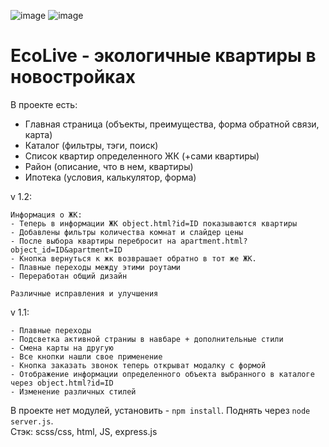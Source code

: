 ![image](https://github.com/user-attachments/assets/a622680b-1b66-499d-b01c-49284c2d7953)
![image](https://github.com/user-attachments/assets/5d8b6468-5f9f-4f95-9a64-d6e98750c598)


# EcoLive - экологичные квартиры в новостройках
В проекте есть: 
- Главная страница (объекты, преимущества, форма обратной связи, карта)
- Каталог (фильтры, тэги, поиск)
- Список квартир определенного ЖК (+сами квартиры)
- Район (описание, что в нем, квартиры)
- Ипотека (условия, калькулятор, форма)


v 1.2: 
```
Информация о ЖК: 
- Теперь в информации ЖК object.html?id=ID показываются квартиры
- Добавлены фильтры количества комнат и слайдер цены
- После выбора квартиры перебросит на apartment.html?object_id=ID&apartment=ID
- Кнопка вернуться к жк возврашает обратно в тот же ЖК. 
- Плавные переходы между этими роутами
- Переработан общий дизайн

Различные исправления и улучшения
```

v 1.1: 
```
- Плавные переходы
- Подсветка активной страниы в навбаре + дополнительные стили
- Смена карты на другую
- Все кнопки нашли свое применение
- Кнопка заказать звонок теперь открыват модалку с формой
- Отображение информации определенного объекта выбранного в каталоге через object.html?id=ID
- Изменение различных стилей
```

В проекте нет модулей, установить - `npm install`. Поднять через `node server.js`.<br>
Стэк: scss/css, html, JS, express.js
